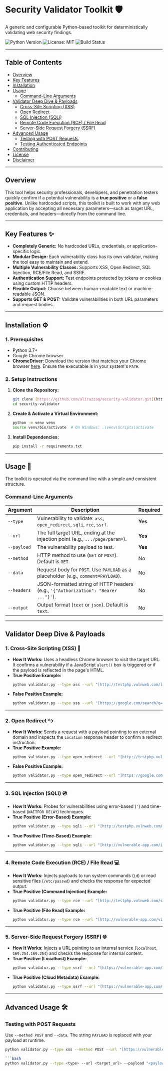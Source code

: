 # Security Validator Toolkit 🛡️

A generic and configurable Python-based toolkit for deterministically validating web security findings.

![Python Version](https://img.shields.io/badge/python-3.7+-blue.svg)
![License: MIT](https://img.shields.io/badge/License-MIT-yellow.svg)
![Build Status](https://img.shields.io/badge/build-passing-brightgreen.svg)

---

## Table of Contents

- [Overview](#overview)
- [Key Features](#key-features-)
- [Installation](#installation-)
- [Usage](#usage-)
  - [Command-Line Arguments](#command-line-arguments)
- [Validator Deep Dive & Payloads](#validator-deep-dive--payloads)
  - [Cross-Site Scripting (XSS)](#1-cross-site-scripting-xss-)
  - [Open Redirect](#2-open-redirect-️)
  - [SQL Injection (SQLi)](#3-sql-injection-sqli-)
  - [Remote Code Execution (RCE) / File Read](#4-remote-code-execution-rce--file-read-)
  - [Server-Side Request Forgery (SSRF)](#5-server-side-request-forgery-ssrf-)
- [Advanced Usage](#advanced-usage-)
  - [Testing with POST Requests](#testing-with-post-requests)
  - [Testing Authenticated Endpoints](#testing-authenticated-endpoints)
- [Contributing](#contributing-)
- [License](#license-)
- [Disclaimer](#disclaimer-️)

---

## Overview

This tool helps security professionals, developers, and penetration testers quickly confirm if a potential vulnerability is a **true positive** or a **false positive**. Unlike hardcoded scripts, this toolkit is built to work with any web application by accepting all necessary parameters—such as target URL, credentials, and headers—directly from the command line.



---

## Key Features ✨

* **Completely Generic:** No hardcoded URLs, credentials, or application-specific logic.
* **Modular Design:** Each vulnerability class has its own validator, making the tool easy to maintain and extend.
* **Multiple Vulnerability Classes:** Supports XSS, Open Redirect, SQL Injection, RCE/File Read, and SSRF.
* **Authentication Support:** Test endpoints protected by tokens or cookies using custom HTTP headers.
* **Flexible Output:** Choose between human-readable text or machine-readable JSON.
* **Supports GET & POST:** Validate vulnerabilities in both URL parameters and request bodies.

---

## Installation ⚙️

### **1. Prerequisites**
- Python 3.7+
- Google Chrome browser
- **ChromeDriver**: Download the version that matches your Chrome browser [here](https://chromedriver.chromium.org/downloads). Ensure the executable is in your system's `PATH`.

### **2. Setup Instructions**
1.  **Clone the Repository:**
    ```bash
    git clone [https://github.com/alirazzaq/security-validator.git](https://github.com/alirazzaq/security-validator.git)
    cd security-validator
    ```

2.  **Create & Activate a Virtual Environment:**
    ```bash
    python -m venv venv
    source venv/bin/activate  # On Windows: .\venv\Scripts\activate
    ```

3.  **Install Dependencies:**
    ```bash
    pip install -r requirements.txt
    ```
---

## Usage 🚀

The toolkit is operated via the command line with a simple and consistent structure.


### Command-Line Arguments

| Argument    | Description                                                                                             | Required |
|-------------|---------------------------------------------------------------------------------------------------------|----------|
| `--type`    | Vulnerability to validate: `xss`, `open_redirect`, `sqli`, `rce`, `ssrf`.                               | **Yes** |
| `--url`     | The full target URL, ending at the injection point (e.g., `.../page?param=`).                             | **Yes** |
| `--payload` | The vulnerability payload to test.                                                                      | **Yes** |
| `--method`  | HTTP method to use (`GET` or `POST`). Default is `GET`.                                                 | No       |
| `--data`    | Request body for `POST`. Use `PAYLOAD` as a placeholder (e.g., `comment=PAYLOAD`).                        | No       |
| `--headers` | JSON-formatted string of HTTP headers (e.g., `'{"Authorization": "Bearer ..."}'`).                       | No       |
| `--output`  | Output format (`text` or `json`). Default is `text`.                                                    | No       |

---

## Validator Deep Dive & Payloads

### 1. Cross-Site Scripting (XSS) 💉
* **How It Works:** Uses a headless Chrome browser to visit the target URL. It confirms a vulnerability if a JavaScript `alert()` box is triggered or if the payload is reflected in the page's HTML.
* **True Positive Example:**
    ```bash
    python validator.py --type xss --url "[http://testphp.vulnweb.com/listproducts.php?cat=](http://testphp.vulnweb.com/listproducts.php?cat=)" --payload "<script>alert('xss')</script>"
    ```
* **False Positive Example:**
    ```bash
    python validator.py --type xss --url "[https://google.com/search?q=](https://google.com/search?q=)" --payload "<script>alert('xss')</script>"
    ```

---

### 2. Open Redirect ↪️
* **How It Works:** Sends a request with a payload pointing to an external domain and inspects the `Location` response header to confirm a redirect instruction.
* **True Positive Example:**
    ```bash
    python validator.py --type open_redirect --url "[http://testphp.vulnweb.com/login.php?from=](http://testphp.vulnweb.com/login.php?from=)" --payload "[https://www.google.com](https://www.google.com)"
    ```
* **False Positive Example:**
    ```bash
    python validator.py --type open_redirect --url "[https://google.com/search?q=](https://google.com/search?q=)" --payload "[https://www.evil.com](https://www.evil.com)"
    ```

---

### 3. SQL Injection (SQLi) 💿
* **How It Works:** Probes for vulnerabilities using error-based (`'`) and time-based (`WAITFOR DELAY`) techniques.
* **True Positive (Error-Based) Example:**
    ```bash
    python validator.py --type sqli --url "[http://testphp.vulnweb.com/listproducts.php?cat=](http://testphp.vulnweb.com/listproducts.php?cat=)" --payload "1"
    ```
* **True Positive (Time-Based) Example:**
    ```bash
    python validator.py --type sqli --url "[http://vulnerable-app.com/items?id=](http://vulnerable-app.com/items?id=)" --payload "1; WAITFOR DELAY '0:0:5'--"
    ```

---

### 4. Remote Code Execution (RCE) / File Read 💻
* **How It Works:** Injects payloads to run system commands (`id`) or read sensitive files (`/etc/passwd`) and checks the response for expected output.
* **True Positive (Command Injection) Example:**
    ```bash
    python validator.py --type rce --url "[http://testphp.vulnweb.com/showimage.php?file=](http://testphp.vulnweb.com/showimage.php?file=)" --payload "| id"
    ```
* **True Positive (File Read) Example:**
    ```bash
    python validator.py --type rce --url "[http://vulnerable-app.com/view?page=](http://vulnerable-app.com/view?page=)" --payload "/etc/passwd"
    ```

---

### 5. Server-Side Request Forgery (SSRF) 🌐
* **How It Works:** Injects a URL pointing to an internal service (`localhost`, `169.254.169.254`) and checks the response for internal content.
* **True Positive (Localhost) Example:**
    ```bash
    python validator.py --type ssrf --url "[https://vulnerable-app.com/proxy?url=](https://vulnerable-app.com/proxy?url=)" --payload "http://localhost/server-status"
    ```
* **True Positive (Cloud Metadata) Example:**
    ```bash
    python validator.py --type ssrf --url "[https://vulnerable-app.com/proxy?url=](https://vulnerable-app.com/proxy?url=)" --payload "[http://169.254.169.254/latest/meta-data/](http://169.254.169.254/latest/meta-data/)"
    ```

---

## Advanced Usage 🛠️

### Testing with POST Requests
Use `--method POST` and `--data`. The string `PAYLOAD` is replaced with your payload at runtime.
```bash
python validator.py --type xss --method POST --url "[https://vulnerable-app.com/comment](https://vulnerable-app.com/comment)" --data "username=guest&comment=PAYLOAD" --payload "<h1>XSS</h1>"

```bash
python validator.py --type <type> --url <target_url> --payload "<payload>" [options]
